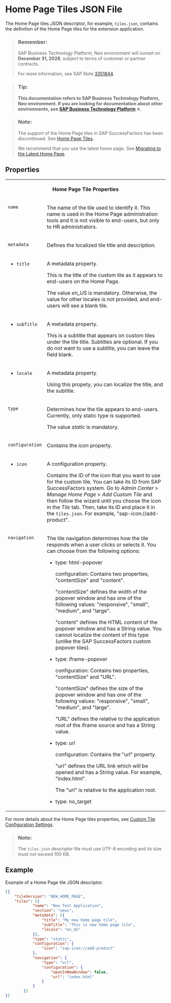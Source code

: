 <!-- loio872d124e75094aa5a782fb5703d88eb3 -->

# Home Page Tiles JSON File

The Home Page tiles JSON descriptor, for example, `tiles.json`, contains the definition of the Home Page tiles for the extension application.



> ### Remember:  
> SAP Business Technology Platform, Neo environment will sunset on **December 31, 2028**, subject to terms of customer or partner contracts.
> 
> For more information, see SAP Note [3351844](https://me.sap.com/notes/3351844).

> ### Tip:  
> **This documentation refers to SAP Business Technology Platform, Neo environment. If you are looking for documentation about other environments, see [SAP Business Technology Platform](https://help.sap.com/viewer/65de2977205c403bbc107264b8eccf4b/Cloud/en-US/6a2c1ab5a31b4ed9a2ce17a5329e1dd8.html "SAP Business Technology Platform (SAP BTP) is an integrated offering comprised of four technology portfolios: database and data management, application development and integration, analytics, and intelligent technologies. The platform offers users the ability to turn data into business value, compose end-to-end business processes, and build and extend SAP applications quickly.") :arrow_upper_right:.**

> ### Note:  
> The support of the Home Page tiles in SAP SuccessFactors has been discontinued. See [Home Page Tiles](https://help.sap.com/docs/SAP_SUCCESSFACTORS_PLATFORM/59f821da545a4bdb94f1eb8fa22e4b36/00c8674252d1461691bec004be68f425.html).
> 
> We recommend that you use the latest home page. See [Migrating to the Latest Home Page](https://help.sap.com/docs/SAP_SUCCESSFACTORS_PLATFORM/59f821da545a4bdb94f1eb8fa22e4b36/8d2921382f9544dc8d14cb249ec6a289.html).



## Properties




<table>
<tr>
<th valign="top" colspan="2">

Home Page Tile Properties

</th>
</tr>
<tr>
<td valign="top">

`name` 

</td>
<td valign="top">

The name of the tile used to identify it. This name is used in the Home Page administration tools and it is not visible to end-users, but only to HR administrators.

</td>
</tr>
<tr>
<td valign="top">

`metadata` 

</td>
<td valign="top">

Defines the localized tile title and description.

</td>
</tr>
<tr>
<td valign="top">

-   `title`




</td>
<td valign="top">

A metadata property.

This is the title of the custom tile as it appears to end-users on the Home Page.

The value *en\_US* is mandatory. Otherwise, the value for other locales is not provided, and end-users will see a blank tile.

</td>
</tr>
<tr>
<td valign="top">

-   `subTitle`




</td>
<td valign="top">

A metadata property.

This is a subtitle that appears on custom tiles under the tile title. Subtitles are optional. If you do not want to use a subtitle, you can leave the field blank.

</td>
</tr>
<tr>
<td valign="top">

-   `locale`




</td>
<td valign="top">

A metadata property.

Using this propety, you can localize the title, and the subtitle.

</td>
</tr>
<tr>
<td valign="top">

`type` 

</td>
<td valign="top">

Determines how the tile appears to end-users. Currently, only static type is supported.

The value *static* is mandatory.

</td>
</tr>
<tr>
<td valign="top">

`configuration` 

</td>
<td valign="top">

Contains the *icon* property.

</td>
</tr>
<tr>
<td valign="top">

-   `icon`




</td>
<td valign="top">

A configuration property.

Contains the ID of the icon that you want to use for the custom tile. You can take its ID from SAP SuccessFactors system. Go to *Admin Center* \> *Manage Home Page* \> *Add Custom Tile* and then follow the wizard until you choose the icon in the *Tile* tab. Then, take its ID and place it in the `tiles.json`. For example, "sap-icon://add-product".

</td>
</tr>
<tr>
<td valign="top">

`navigation` 

</td>
<td valign="top">

The tile navigation determines how the tile responds when a user clicks or selects it. You can choose from the following options:

-   type: html-popover

    configuration: Contains two properties, "contentSize" and "content".

    "contentSize" defines the width of the popover window and has one of the following values: "responsive", "small", "medium", and "large".

    "content" defines the HTML content of the popover window and has a String value. You cannot localize the content of this type \(unlike the SAP SuccessFactors custom popover tiles\).

-   type: iframe-popover

    configuration: Contains two properties, "contentSize" and "URL".

    "contentSize" defines the size of the popover window and has one of the following values: "responsive", "small", "medium", and "large".

    "URL" defines the relative to the application root of the iframe source and has a String value.

-   type: url

    configuration: Contains the "url" property.

    "url" defines the URL link which will be opened and has a String value. For example, "index.html".

    The "url" is relative to the application root.

-   type: no\_target




</td>
</tr>
</table>

For more details about the Home Page tiles properties, see [Custom Tile Configuration Settings](https://help.sap.com/viewer/59f821da545a4bdb94f1eb8fa22e4b36/LATEST/en-US/ba363fa85356409d9e90847857064e29.html).



> ### Note:  
> The `tiles.json` descriptor file must use UTF-8 encoding and its size must not exceed 100 KB.



## Example

Example of a Home Page tile JSON descriptor.

```json
[{
	"tileVersion": "NEW_HOME_PAGE",
	"tiles": [{
			"name": "New Test Application",
			"section": "news",
			"metadata": [{
				"title": "My new home page tile",
				"subTitle": "This is new home page tile",
				"locale": "en_US"
			}],
			"type": "static",
			"configuration": {
				"icon": "sap-icon://add-product"
			},
			"navigation": {
				"type": "url",
				"configuration": {
					"openInNewWindow": false,
					"url": "index.html"
				}
			}
		}]	
}]
```

